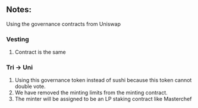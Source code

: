 ## Notes:

Using the governance contracts from Uniswap
### Vesting
1. Contract is the same

### Tri -> Uni
1. Using this governance token instead of sushi because this token cannot double vote.
2. We have removed the minting limits from the minting contract.
3. The minter will be assigned to be an LP staking contract like Masterchef 